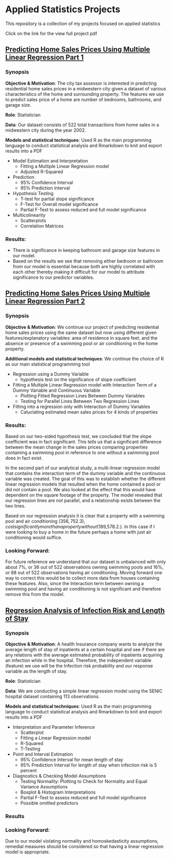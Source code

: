 # Applied Statistics Projects
This repository is a collection of my projects focused on applied statistics


Click on the link for the view full project pdf

<!---
Objective & Motivation: What you were trying to do, and why
Role: Make it clear if it is a personal Project or if you were part of a team. If personal give a sense of the effort (e.g. x hours / week outside of core curriculum) you put in; if part of a team clarify your responsibilities
Data: Detail the approximate dataset size and skew, how (e.g., software and techniques used) to store, extract and clean the data
Models: Specify models and statistical techniques used, as well as programming languages and libraries used to construct them (paying particular attention here to the requirements noted on the job posting - the more you can cover off keywords/asks for the role the better!)
Code: It is worth linking to your Github account to give the Hiring Manager the option to check out the code (plus it just makes it all the more credible that you’ve actually done the work!). A bonus option here is to also create a readme.md for the projects you’re featuring on your resume - this template is a good example
Results: Try whenever possible to demonstrate the outcome with numerical impact or significance (it pops off the resume more than a text-only sentence) and is an indicator of how impact-oriented (or not!) you are in your work
If you follow the above high-level and specific advice your Project work should start to work for you! -->

 ##  [Predicting Home Sales Prices Using Multiple Linear Regression Part 1](https://github.com/Rlegaspi562/Statistical-Projects/blob/main/Predicting%20Home%20Prices%20Using%20Multiple%20Linear%20Regression/Predicting%20Home%20Sales%20Prices%20Using%20Multiple%20Linear%20Regression%20Analysis%20Pt.%201.pdf)

### Synopsis

**Objective & Motivation**: The city tax assessor is interested in predicting residential home sales prices in a midwestern city given a dataset of various characteristics of the home and surrounding property. The features we use to predict sales price of a home are number of bedrooms, bathrooms, and garage size. 

**Role**: Statistician

**Data**: Our dataset consists of 522 total transactions from home sales in a midwestern city during the year 2002.

**Models and statistical techniques**:  Used R as the main programming language to conduct statistical analysis and Rmarkdown to knit and export results into a PDF
- Model Estimation and Interpretation
  - Fitting a Multiple Linear Regression model
  - Adjusted R-Squared
- Prediction
  - 95% Confidence Interval
  - 95% Prediction Interval
- Hypothesis Testing
  - T-test for partial slope significance
  - F-Test for Overall model significance
  - Partial F-Test to assess reduced and full model significance
- Multicolinearity
  - Scatterplots
  - Correlation Matrices


### **Results**:
- There is significance in keeping bathroom and garage size features in our model.
- Based on the results we see that removing either bedroom or bathroom from our model is essential because both are highly correlated with each other thereby making it difficult for our model to attribute significance to our predictor variables.

 ##  [Predicting Home Sales Prices Using Multiple Linear Regression Part 2](https://github.com/Rlegaspi562/Statistical-Projects/blob/main/Predicting%20Home%20Prices%20Using%20Multiple%20Linear%20Regression/Predicting%20Home%20Sales%20Prices%20Using%20Multiple%20Linear%20Regression%20Analysis%20Pt.%202.pdf)

### Synopsis

**Objective & Motivation**: We continue our project of predicting residential home sales prices using the same dataset but now using different given features/explanatory variables: area of residence in square feet, and the absence or presence of a swimming pool or air conditioning in the home property. 

**Additional models and statistical techniques**: We continue the choice of R as our main statistical programming tool
- Regression using a Dummy Variable
  - hypothesis test on the significance of slope coefficient
- Fitting a Multiple Linear Regression model with Interaction Term of a Dummy Variable and Continuous Variable 
  - Plotting Fitted Regression Lines Between Dummy Variables
  - Testing for Parallel Lines Between Two Regression Lines
- Fitting into a regression only with Interaction of Dummy Variables
  - Caluclating estimated mean sales prices for 4 kinds of properties

### **Results**:
Based on our two-sided hypothesis test, we concluded that the slope coefficient was in fact significant. This tells us that a significant difference between the mean change in the sales prices comparing properties containing a swimming pool in reference to one without a swimming pool does in fact exist. 

In the second part of our analytical study, a multi-linear regression model that contains the interaction term of the dummy variable and the continuous variable was created. The goal of this was to establish whether the different linear regression models that resulted when the home contained a pool or did not contain a pool. We also looked at the effect that this would have dependent on the square footage of the property. The model revealed that our regression lines are not parallel, and a relationship exists between the two lines.

Based on our regression analysis it is clear that a property with a swimming pool and air conditioning ($356,752.3), cost significantly more than a property without 
($189,578.2.). In this case if I were looking to buy a home in the future perhaps a home with just air conditioning would suffice. 

### **Looking Forward**:
For future reference we understand that our dataset is unbalanced with only about 7%, or 36 out of 522 observations owning swimming pools and 16%, or 88 out of 522 observations having air conditioning. Moving forward one way to correct this would be to collect more data from houses containing these features. Also, since the Interaction term between owning a swimming pool and having air conditioning is not significant and therefore remove this from the model.

 ##  [Regression Analysis of Infection Risk and Length of Stay](https://github.com/Rlegaspi562/Statistical-Projects/blob/main/Regression%20Analysis%20of%20Infection%20Risk%20and%20Length%20of%20Stay/Regression%20Analysis%20of%20Infection%20Risk%20and%20Length%20of%20Stay.pdf)


### Synopsis

**Objective & Motivation**: A health Insurance company wants to analyze the average length of stay of inpatients at a certain hospital and see if there are any relations with the average estimated probability of inpatients acquiring an infection while in the hospital. Therefore, the independent variable (feature) we use will be the Infection risk probability and our response variable as the length of stay.  


**Role**: Statistician

**Data**: We are conducting a simple linear regression model using the SENIC hospital dataset containing 113 observations. 

**Models and statistical techniques**:  Used R as the main programming language to conduct statistical analysis and Rmarkdown to knit and export results into a PDF
- Interpretation and Parameter Inference
  - Scatterplot
  - Fitting a Linear Regression model
  - R-Squared
  - T-Testing
- Point and Interval Estimation
  - 95% Confidence Interval for mean length of stay
  - 95% Prediction Interval for length of stay when infection risk is 5 percent
- Diagnostics & Checking Model Assumptions
  - Testing Normality: Plotting to Check for Normality and Equal Variance Assumptions
  - Boxplot & Histogram Interpretations
  - Partial F-Test to assess reduced and full model significance
  - Possible omitted predictors


### **Results**

### **Looking Forward**:
Due to our model violating normality and homoskedasticity assumptions, remedial measures should be considered so that having a linear regression model is appropriate.
